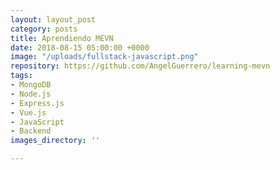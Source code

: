 ```yaml
---
layout: layout_post
category: posts
title: Aprendiendo MEVN
date: 2018-08-15 05:00:00 +0000
image: "/uploads/fullstack-javascript.png"
repository: https://github.com/AngelGuerrero/learning-mevn
tags:
- MongoDB
- Node.js
- Express.js
- Vue.js
- JavaScript
- Backend
images_directory: ''

---
```

